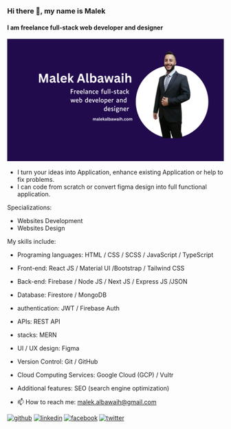 ### Hi there 👋, my name is Malek
#### I am freelance full-stack web developer and  designer
![I am freelance full-stack web developer and  designer](https://raw.githubusercontent.com/malekalbawaih/MalekAlbawaih/main/Malek%20Albawaih%20Banner.png)

- I turn your ideas into Application, enhance existing Application or help to fix problems.
- I can code from scratch or convert figma design into full functional application.

Specializations:
- Websites Development
- Websites Design

My skills include:
- Programing languages: HTML / CSS / SCSS / JavaScript / TypeScript
- Front-end: React JS / Material UI /Bootstrap / Tailwind CSS
- Back-end: Firebase / Node JS / Next JS / Express JS /JSON
- Database: Firestore / MongoDB
- authentication: JWT / Firebase Auth
- APIs: REST API
- stacks: MERN
- UI / UX design: Figma
- Version Control: Git / GitHub
- Cloud Computing Services: Google Cloud (GCP) / Vultr
- Additional features: SEO (search engine optimization)

- 📫 How to reach me: malek.albawaih@gmail.com


[<img src='https://cdn.jsdelivr.net/npm/simple-icons@3.0.1/icons/github.svg' alt='github' height='40'>](https://github.com/malekalbawaih)  [<img src='https://cdn.jsdelivr.net/npm/simple-icons@3.0.1/icons/linkedin.svg' alt='linkedin' height='40'>](https://www.linkedin.com/in/malekalbawaih/)  [<img src='https://cdn.jsdelivr.net/npm/simple-icons@3.0.1/icons/facebook.svg' alt='facebook' height='40'>](https://www.facebook.com/malekalbawaih)  [<img src='https://cdn.jsdelivr.net/npm/simple-icons@3.0.1/icons/twitter.svg' alt='twitter' height='40'>](https://twitter.com/malekalbawaih) 
